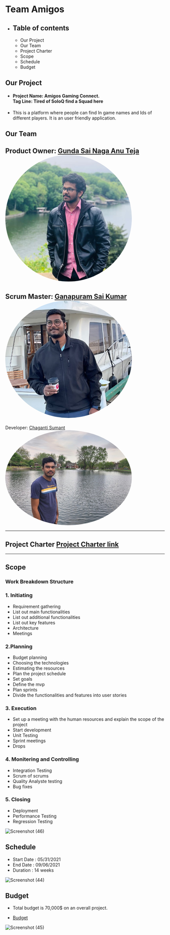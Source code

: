 
# Team Amigos
* ## Table of contents
  * Our Project
  * Our Team
  * Project Charter
  * Scope
  * Schedule
  * Budget

## Our Project
* #### Project Name: Amigos Gaming Connect. <br>  Tag Line: Tired of SoloQ find a Squad here
* This is a platform where people can find In game names and Ids of different players. It is an user friendly application.

## Our Team
Product Owner:
 [Gunda Sai Naga Anu Teja](https://github.com/GUNDAANUTEJ)
 <img src="Images/Anutej.jpg" alt="drawing" width="400" style="border-radius:80%" /> <br/>
 ---
 
Scrum Master:
 [Ganapuram Sai Kumar](https://github.com/SaiKumar249)
 <img src="Images/Sai Kumar.png" alt="drawing" width="400" style="border-radius:80%" /> <br/>
 ---
 
 Developer: 
 [Chaganti Sumant](https://github.com/sumant52) 
 <img src="Images/Sumanth.jpg" alt="drawing" width="400" style="border-radius:80%" /> <br/>
 
---
## Project Charter [Project Charter link](https://github.com/GUNDAANUTEJ/pm-s03-g05-project/blob/main/markdown/CHARTER.md) 


----

## Scope
### Work Breakdown Structure
### 1. Initiating
* Requirement gathering
*	List out main functionalities
* List out additional functionalities
*	List out key features
*	Architecture 
*	Meetings
### 2.Planning
* Budget planning
*	Choosing the technologies
*	Estimating the resources
*	Plan the project schedule
*	Set goals
*	Define the mvp
*	Plan sprints
*	Divide the functionalities and features into user stories
### 3. Execution
* Set up a meeting with the human resources and explain the scope of the project
*	Start development
*	Unit Testing
*	Sprint meetings
*	Drops
### 4. Monitering and Controlling
*	Integration Testing
*	Scrum of scrums
*	Quality Analyste testing
*	Bug fixes
### 5. Closing
* Deployment
*	Performance Testing
*	Regression Testing

![Screenshot (46)](https://user-images.githubusercontent.com/84100364/119759518-0553f380-be6e-11eb-9680-cf2b42077be8.png)


## Schedule
* Start Date : 05/31/2021
* End Date :   09/06/2021
* Duration : 14 weeks

![Screenshot (44)](https://user-images.githubusercontent.com/84100364/119759211-76df7200-be6d-11eb-9764-8e971a3cbea2.png)


## Budget
* Total budget is 70,000$ on an overall project.

* [Budget](https://github.com/GUNDAANUTEJ/pm-s03-g05-project/blob/main/budget/budget.xlsx) 

![Screenshot (45)](https://user-images.githubusercontent.com/84100364/119759350-b73ef000-be6d-11eb-9457-1e0f7044a5c5.png)






